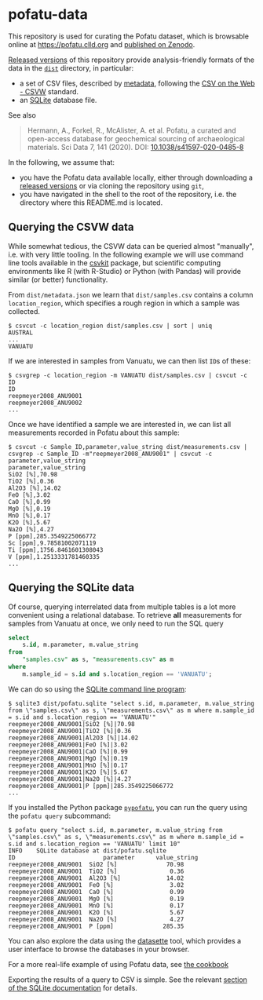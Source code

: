 # pofatu-data

This repository is used for curating the Pofatu dataset, which is browsable online at
https://pofatu.clld.org and [published on Zenodo](https://doi.org/10.5281/zenodo.3634435).

[Released versions](https://github.com/pofatu/pofatu-data/releases) of this repository
provide analysis-friendly formats of the data in the [`dist`](dist/) directory, in particular:

- a set of CSV files, described by [metadata](dist/metadata.json), following the 
  [CSV on the Web - CSVW](https://www.w3.org/TR/tabular-data-primer/) standard.
- an [SQLite](https://sqlite.org/index.html) database file.

See also

> Hermann, A., Forkel, R., McAlister, A. et al. Pofatu, a curated and open-access database for geochemical sourcing of archaeological materials. Sci Data 7, 141 (2020). DOI: [10.1038/s41597-020-0485-8](https://doi.org/10.1038/s41597-020-0485-8)

In the following, we assume that:
- you have the Pofatu data available locally, either
through downloading a [released versions](https://github.com/pofatu/pofatu-data/releases) or via cloning the repository using `git`,
- you have navigated in the shell to the root of the repository, i.e. the directory
  where this README.md is located.


## Querying the CSVW data

While somewhat tedious, the CSVW data can be queried almost "manually", i.e. with very little
tooling. In the following example we will use command line tools available in the [csvkit](https://csvkit.readthedocs.io/en/1.0.3/cli.html)
package, but scientific computing environments like R (with R-Studio) or Python (with Pandas)
will provide similar (or better) functionality.

From `dist/metadata.json` we learn that `dist/samples.csv` contains a column `location_region`,
which specifies a rough region in which a sample was collected.

```shell
$ csvcut -c location_region dist/samples.csv | sort | uniq
AUSTRAL
...
VANUATU
```

If we are interested in samples from Vanuatu, we can then list `ID`s of these:

```shell
$ csvgrep -c location_region -m VANUATU dist/samples.csv | csvcut -c ID
ID
reepmeyer2008_ANU9001
reepmeyer2008_ANU9002
...
```

Once we have identified a sample we are interested in, we can list all measurements recorded in
Pofatu about this sample:

```shell
$ csvcut -c Sample_ID,parameter,value_string dist/measurements.csv | csvgrep -c Sample_ID -m"reepmeyer2008_ANU9001" | csvcut -c parameter,value_string
parameter,value_string
SiO2 [%],70.98
TiO2 [%],0.36
Al2O3 [%],14.02
FeO [%],3.02
CaO [%],0.99
MgO [%],0.19
MnO [%],0.17
K2O [%],5.67
Na2O [%],4.27
P [ppm],285.3549225066772
Sc [ppm],9.78581002071119
Ti [ppm],1756.8461601308043
V [ppm],1.2513331781460335
...
```


## Querying the SQLite data

Of course, querying interrelated data from multiple tables is a lot more convenient using a 
relational database. To retrieve **all** measurements for samples from Vanuatu at once, we only
need to run the SQL query
```sql
select
    s.id, m.parameter, m.value_string 
from 
    "samples.csv" as s, "measurements.csv" as m 
where 
    m.sample_id = s.id and s.location_region == 'VANUATU';
```

We can do so using the [SQLite command line program](https://www.sqlite.org/download.html):
```shell script
$ sqlite3 dist/pofatu.sqlite "select s.id, m.parameter, m.value_string from \"samples.csv\" as s, \"measurements.csv\" as m where m.sample_id = s.id and s.location_region == 'VANUATU'"
reepmeyer2008_ANU9001|SiO2 [%]|70.98
reepmeyer2008_ANU9001|TiO2 [%]|0.36
reepmeyer2008_ANU9001|Al2O3 [%]|14.02
reepmeyer2008_ANU9001|FeO [%]|3.02
reepmeyer2008_ANU9001|CaO [%]|0.99
reepmeyer2008_ANU9001|MgO [%]|0.19
reepmeyer2008_ANU9001|MnO [%]|0.17
reepmeyer2008_ANU9001|K2O [%]|5.67
reepmeyer2008_ANU9001|Na2O [%]|4.27
reepmeyer2008_ANU9001|P [ppm]|285.3549225066772
...
```

If you installed the Python package [`pypofatu`](https://pypi.org/project/pypofatu/), you can run
the query using the `pofatu query` subcommand:
```shell script
$ pofatu query "select s.id, m.parameter, m.value_string from \"samples.csv\" as s, \"measurements.csv\" as m where m.sample_id = s.id and s.location_region == 'VANUATU' limit 10"
INFO    SQLite database at dist/pofatu.sqlite
ID                         parameter      value_string
reepmeyer2008_ANU9001  SiO2 [%]              70.98
reepmeyer2008_ANU9001  TiO2 [%]               0.36
reepmeyer2008_ANU9001  Al2O3 [%]             14.02
reepmeyer2008_ANU9001  FeO [%]                3.02
reepmeyer2008_ANU9001  CaO [%]                0.99
reepmeyer2008_ANU9001  MgO [%]                0.19
reepmeyer2008_ANU9001  MnO [%]                0.17
reepmeyer2008_ANU9001  K2O [%]                5.67
reepmeyer2008_ANU9001  Na2O [%]               4.27
reepmeyer2008_ANU9001  P [ppm]              285.35
```

You can also explore the data using the [datasette](https://datasette.readthedocs.io/en/stable/installation.html#install-using-pip)
tool, which provides a user interface to browse the databases in your browser.

For a more real-life example of using Pofatu data, see [the cookbook](doc/cookbook.md)

Exporting the results of a query to CSV is simple. See the relevant 
[section of the SQLite documentation](https://sqlite.org/cli.html#csv_export)
for details.
